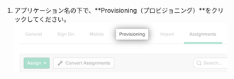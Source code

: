 1. アプリケーション名の下で、**Provisioning（プロビジョニング）**をクリックしてください。 ![Okta アプリケーションの [Provisioning] タブ](/assets/images/help/saml/okta-provisioning-tab.png)
